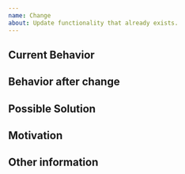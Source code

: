 ```yaml
---
name: Change
about: Update functionality that already exists.
---
```

<!-- These are comments and you don't need to delete them -->

<!-- Provide a general summary of the issue in the Title above -->

## Current Behavior
<!-- Tell us how the current version works and why it should be changed -->

## Behavior after change
<!-- Tell us how it would work -->

## Possible Solution
<!-- Not obligatory, but suggest ideas on how to implement the change -->

## Motivation
<!-- How did you come up with the idea of this change? -->

## Other information
<!-- Whatever else you consider relevant -->